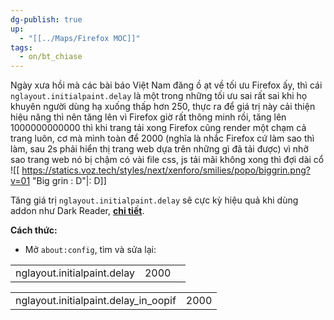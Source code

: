 ```yaml
---
dg-publish: true
up:
  - "[[../Maps/Firefox MOC]]"
tags:
  - on/bt_chiase
---
```

Ngày xưa hồi mà các bài báo Việt Nam đăng ồ ạt về tối ưu Firefox ấy, thì cái `nglayout.initialpaint.delay` là một trong những tối ưu sai rất sai khi họ khuyên người dùng hạ xuống thấp hơn 250, thực ra để giá trị này cải thiện hiệu năng thì nên tăng lên vì Firefox giờ rất thông minh rồi, tăng lên 1000000000000 thì khi trang tải xong Firefox cũng render một chạm cả trang luôn, cơ mà mình toàn để 2000 (nghĩa là nhắc Firefox cứ làm sao thì làm, sau 2s phải hiển thị trang web dựa trên những gì đã tải được) vì nhỡ sao trang web nó bị chậm có vài file css, js tải mãi không xong thì đợi dài cổ ![[ https://statics.voz.tech/styles/next/xenforo/smilies/popo/biggrin.png?v=01 "Big grin    : D"|: D]]  
  
Tăng giá trị `nglayout.initialpaint.delay` sẽ cực kỳ hiệu quả khi dùng addon như Dark Reader, [**chi tiết**](https://voz.vn/t/tong-hop-nhung-addon-chat-cho-firefox-pc-mobile.682181/post-22949373).  
  
**Cách thức:**  
- Mở `about:config`, tìm và sửa lại:  

|   |   |   |
|---|---|---|
|nglayout.initialpaint.delay|2000||

|   |   |
|---|---|
|nglayout.initialpaint.delay_in_oopif|2000|